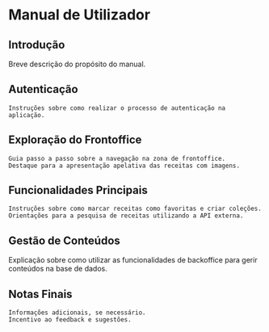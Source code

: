 # Manual de Utilizador

## Introdução

Breve descrição do propósito do manual.

## Autenticação

    Instruções sobre como realizar o processo de autenticação na aplicação.

## Exploração do Frontoffice

    Guia passo a passo sobre a navegação na zona de frontoffice.
    Destaque para a apresentação apelativa das receitas com imagens.

## Funcionalidades Principais

    Instruções sobre como marcar receitas como favoritas e criar coleções.
    Orientações para a pesquisa de receitas utilizando a API externa.

## Gestão de Conteúdos

Explicação sobre como utilizar as funcionalidades de backoffice para gerir conteúdos na base de dados.

## Notas Finais

    Informações adicionais, se necessário.
    Incentivo ao feedback e sugestões.
    